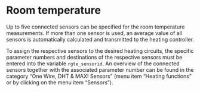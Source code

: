 # Room temperature

Up to five connected sensors can be specified for the room temperature measurements. If more than one sensor is used, an average value of all sensors is automatically calculated and transmitted to the heating controller.  

To assign the respective sensors to the desired heating circuits, the specific parameter numbers and destinations of the respective sensors must be entered into the variable `rgte_sensorid`. An overview of the connected sensors together with the associated parameter number can be found in the category “One Wire, DHT & MAX! Sensors” (menu item “Heating functions” or by clicking on the menu item “Sensors”).  
